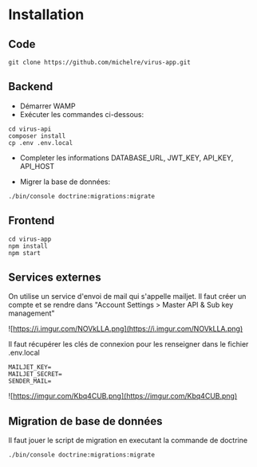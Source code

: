 # Installation

## Code

```
git clone https://github.com/michelre/virus-app.git
```


## Backend

* Démarrer WAMP
* Exécuter les commandes ci-dessous:

```
cd virus-api
composer install
cp .env .env.local
```

* Completer les informations DATABASE_URL, JWT_KEY, API_KEY, API_HOST

* Migrer la base de données:

```
./bin/console doctrine:migrations:migrate
```

## Frontend

```
cd virus-app
npm install
npm start
```

## Services externes
On utilise un service d'envoi de mail qui s'appelle mailjet. 
Il faut créer un compte et se rendre dans "Account Settings > Master API & Sub key management"

![https://i.imgur.com/NOVkLLA.png](https://i.imgur.com/NOVkLLA.png)


Il faut récupérer les clés de connexion pour les renseigner dans le fichier .env.local

```
MAILJET_KEY=
MAILJET_SECRET=
SENDER_MAIL=
```

![https://imgur.com/Kbq4CUB.png](https://imgur.com/Kbq4CUB.png)

## Migration de base de données

Il faut jouer le script de migration en executant la commande de doctrine

```
./bin/console doctrine:migrations:migrate
```
